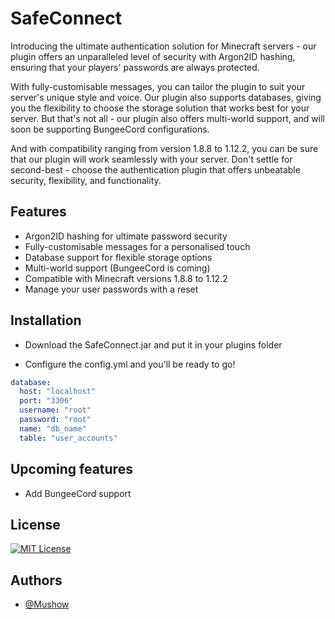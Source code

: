 
# SafeConnect

Introducing the ultimate authentication solution for Minecraft servers - our plugin offers an unparalleled level of security with Argon2ID hashing, ensuring that your players' passwords are always protected. 

With fully-customisable messages, you can tailor the plugin to suit your server's unique style and voice. Our plugin also supports databases, giving you the flexibility to choose the storage solution that works best for your server. But that's not all - our plugin also offers multi-world support, and will soon be supporting BungeeCord configurations. 

And with compatibility ranging from version 1.8.8 to 1.12.2, you can be sure that our plugin will work seamlessly with your server. Don't settle for second-best - choose the authentication plugin that offers unbeatable security, flexibility, and functionality.
## Features

- Argon2ID hashing for ultimate password security
- Fully-customisable messages for a personalised touch
- Database support for flexible storage options
- Multi-world support (BungeeCord is coming)
- Compatible with Minecraft versions 1.8.8 to 1.12.2
- Manage your user passwords with a reset


## Installation

- Download the SafeConnect.jar and put it in your plugins folder

- Configure the config.yml and you'll be ready to go!

```yml
database:
  host: "localhost"
  port: "3306"
  username: "root"
  password: "root"
  name: "db_name"
  table: "user_accounts"
```

## Upcoming features

- Add BungeeCord support

## License

[![MIT License](https://img.shields.io/badge/License-MIT-blue.svg)](https://choosealicense.com/licenses/mit/)

## Authors

- [@Mushow](https://www.github.com/Mushow)

